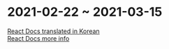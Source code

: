 # 2021-02-22 ~ 2021-03-15

[React Docs translated in Korean](https://ko.reactjs.org/docs/getting-started.html)  
[React Docs more info](https://github.com/sangheon-kim/React-docs-analyze/tree/master/src/Pages)
